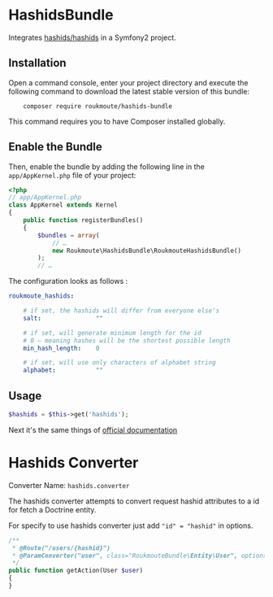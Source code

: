 # HashidsBundle

Integrates [hashids/hashids][1] in a Symfony2 project. 
## Installation

Open a command console, enter your project directory and execute the
following command to download the latest stable version of this bundle:

```
    composer require roukmoute/hashids-bundle
```

This command requires you to have Composer installed globally.

## Enable the Bundle

Then, enable the bundle by adding the following line in the ``app/AppKernel.php``
file of your project:

```php
<?php
// app/AppKernel.php
class AppKernel extends Kernel
{
    public function registerBundles()
    {
        $bundles = array(
            // …
            new Roukmoute\HashidsBundle\RoukmouteHashidsBundle()
        );
        // …
```

The configuration looks as follows :

```yaml
roukmoute_hashids:

    # if set, the hashids will differ from everyone else's
    salt:               ""

    # if set, will generate minimum length for the id
    # 0 — meaning hashes will be the shortest possible length
    min_hash_length:    0

    # if set, will use only characters of alphabet string
    alphabet:           ""
```

## Usage

```php
$hashids = $this->get('hashids');
```

Next it's the same things of [official documentation][2]

Hashids Converter
===============

Converter Name: `hashids.converter`

The hashids converter attempts to convert request hashid attributes to a
id for fetch a Doctrine entity. 

For specify to use hashids converter just add `"id" = "hashid"` in 
options.

```php
/**
 * @Route("/users/{hashid}")
 * @ParamConverter("user", class="RoukmouteBundle\Entity\User", options={"id" = "hashid"})
 */
public function getAction(User $user)
{
}
```

[1]: https://github.com/ivanakimov/hashids.php
[2]: http://hashids.org/php/
